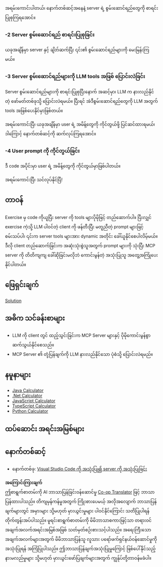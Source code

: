 <!--
CO_OP_TRANSLATOR_METADATA:
{
  "original_hash": "bc3ae5af5973160abba9976cb5a4704c",
  "translation_date": "2025-06-17T16:49:21+00:00",
  "source_file": "03-GettingStarted/03-llm-client/README.md",
  "language_code": "my"
}
-->
အရမ်းကောင်းပါတယ်၊ နောက်တစ်ဆင့်အနေနဲ့ server ရဲ့ စွမ်းဆောင်ရည်တွေကို စာရင်းပြုစုကြရအောင်။

### -2 Server စွမ်းဆောင်ရည် စာရင်းပြုစုခြင်း

ယခုအချိန်မှာ server နှင့် ချိတ်ဆက်ပြီး ၎င်း၏ စွမ်းဆောင်ရည်များကို မေးမြန်းကြမယ်။

### -3 Server စွမ်းဆောင်ရည်များကို LLM tools အဖြစ် ပြောင်းလဲခြင်း

Server စွမ်းဆောင်ရည်များကို စာရင်းပြုစုပြီးနောက် အဆင့်မှာ၊ LLM က နားလည်နိုင်တဲ့ ဖော်မတ်တစ်ခုသို့ ပြောင်းလဲရမယ်။ ပြီးရင် အဲဒီစွမ်းဆောင်ရည်တွေကို LLM အတွက် tools အဖြစ်ပေးနိုင်မှာဖြစ်တယ်။

အရမ်းကောင်းပြီ၊ ယခုအချိန်မှာ user ရဲ့ အမိန့်တွေကို ကိုင်တွယ်ဖို့ ပြင်ဆင်ထားရမယ်၊ ဒါကြောင့် နောက်တစ်ဆင့်ကို ဆက်လုပ်ကြရအောင်။

### -4 User prompt ကို ကိုင်တွယ်ခြင်း

ဒီ code အပိုင်းမှာ user ရဲ့ အမိန့်တွေကို ကိုင်တွယ်မှာဖြစ်ပါတယ်။

အရမ်းကောင်းပြီ၊ သင်လုပ်နိုင်ပြီ!

## တာဝန်

Exercise မှ code ကိုယူပြီး server ကို tools များပိုမိုဖြင့် တည်ဆောက်ပါ။ ပြီးလျှင် exercise ကဲ့သို့ LLM ပါဝင်တဲ့ client ကို ဖန်တီးပြီး မတူညီတဲ့ prompt များဖြင့် စမ်းသပ်ပါ၊ ၎င်းက server tools များအား dynamic အတိုင်း ခေါ်ယူနိုင်စေပါလိမ့်မယ်။ ဒီလို client တည်ဆောက်ခြင်းက အဆုံးသုံးစွဲသူအတွက် prompt များကို သုံးပြီး MCP server ကို တိတိကျကျ ခေါ်ဆိုခြင်းမလိုဘဲ ကောင်းမွန်တဲ့ အသုံးပြုသူ အတွေ့အကြုံပေးနိုင်ပါတယ်။

## ဖြေရှင်းချက်

[Solution](/03-GettingStarted/03-llm-client/solution/README.md)

## အဓိက သင်ခန်းစာများ

- LLM ကို client တွင် ထည့်သွင်းခြင်းက MCP Server များနှင့် ပိုမိုကောင်းမွန်စွာ ဆက်သွယ်နိုင်စေသည်။
- MCP Server ၏ တုံ့ပြန်ချက်ကို LLM နားလည်နိုင်သော ပုံစံသို့ ပြောင်းလဲရမည်။

## နမူနာများ

- [Java Calculator](../samples/java/calculator/README.md)
- [.Net Calculator](../../../../03-GettingStarted/samples/csharp)
- [JavaScript Calculator](../samples/javascript/README.md)
- [TypeScript Calculator](../samples/typescript/README.md)
- [Python Calculator](../../../../03-GettingStarted/samples/python)

## ထပ်ဆောင်း အရင်းအမြစ်များ

## နောက်တစ်ဆင့်

- နောက်တစ်ခု: [Visual Studio Code ကို အသုံးပြု၍ server ကို အသုံးပြုခြင်း](/03-GettingStarted/04-vscode/README.md)

**အကြောင်းကြားချက်**  
ဤစာရွက်စာတမ်းကို AI ဘာသာပြန်ခြင်းဝန်ဆောင်မှု [Co-op Translator](https://github.com/Azure/co-op-translator) ဖြင့် ဘာသာပြန်ထားပါသည်။ တိကျမှန်ကန်မှုအတွက် ကြိုးစားပေမယ့် အလိုအလျောက် ဘာသာပြန်ချက်များတွင် အမှားများ သို့မဟုတ် မှားယွင်းမှုများ ပါဝင်နိုင်ကြောင်း သတိပြုပါရန် တိုက်တွန်းအပ်ပါသည်။ မူရင်းစာရွက်စာတမ်းကို မိမိဘာသာစကားဖြင့်သာ တရားဝင် အချက်အလက်အရင်းအမြစ်အဖြစ် သတ်မှတ်စဉ်းစားသင့်ပါသည်။ အရေးကြီးသော အချက်အလက်များအတွက် မိမိဘာသာပြန်သူ လူသား ပရော်ဖက်ရှင်နယ်ဝန်ဆောင်မှုကို အသုံးပြုရန် အကြံပြုပါသည်။ ဤဘာသာပြန်ချက်အသုံးပြုမှုကြောင့် ဖြစ်ပေါ်နိုင်သည့် နားမလည်မှုများ သို့မဟုတ် မှားယွင်းဖော်ပြချက်များအတွက် ကျွန်ုပ်တို့တာဝန်မခံပါ။